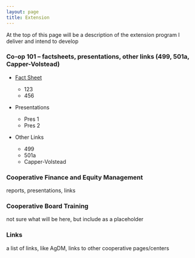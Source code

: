 ```yaml
---
layout: page
title: Extension
---
```


At the top of this page will be a description of the extension program I deliver and intend to develop

### Co-op 101 – factsheets, presentations, other links (499, 501a, Capper-Volstead)
- <a href="http://www.google.com/" target="_blank">Fact Sheet</a>
	* 123
	* 456

- Presentations
	* Pres 1
	* Pres 2

- Other Links 
	* 499
	* 501a
	* Capper-Volstead

### Cooperative Finance and Equity Management
reports, presentations, links

### Cooperative Board Training
not sure what will be here, but include as a placeholder

### Links 
a list of links, like AgDM, links to other cooperative pages/centers
